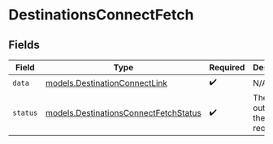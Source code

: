 # DestinationsConnectFetch


## Fields

| Field                                                                                | Type                                                                                 | Required                                                                             | Description                                                                          | Example                                                                              |
| ------------------------------------------------------------------------------------ | ------------------------------------------------------------------------------------ | ------------------------------------------------------------------------------------ | ------------------------------------------------------------------------------------ | ------------------------------------------------------------------------------------ |
| `data`                                                                               | [models.DestinationConnectLink](../models/destinationconnectlink.md)                 | :heavy_check_mark:                                                                   | N/A                                                                                  |                                                                                      |
| `status`                                                                             | [models.DestinationsConnectFetchStatus](../models/destinationsconnectfetchstatus.md) | :heavy_check_mark:                                                                   | The outcome of the fetch request                                                     | success                                                                              |